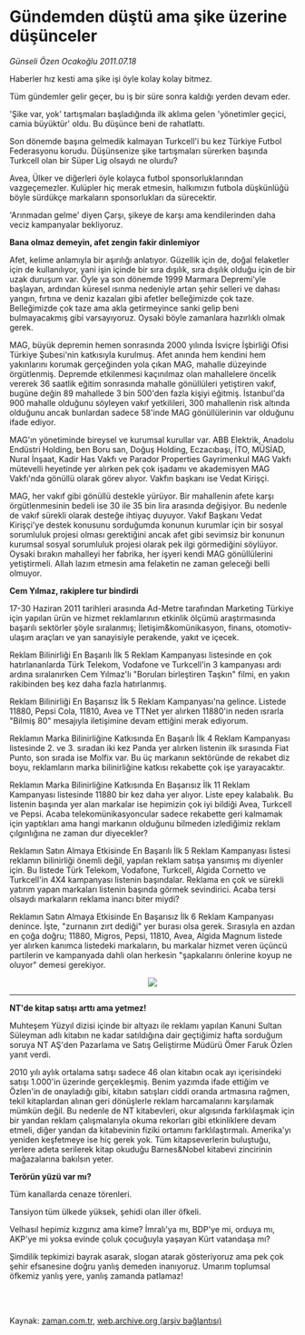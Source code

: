 # Gündemden düştü ama şike üzerine düşünceler

*Günseli Özen Ocakoğlu 2011.07.18*

<td class="columnist-detail">
<p>Haberler hız kesti ama şike işi öyle kolay kolay bitmez.</p>
<p>
<div id="haberMetinDiv">
<p>Tüm gündemler gelir geçer, bu iş bir süre sonra kaldığı yerden devam eder.
<p>'Şike var, yok' tartışmaları başladığında ilk aklıma gelen 'yönetimler geçici, camia büyüktür' oldu. Bu düşünce beni de rahatlattı.
<p>Son dönemde başına gelmedik kalmayan Turkcell'i bu kez Türkiye Futbol Federasyonu korudu. Düşünsenize şike tartışmaları sürerken başında Turkcell olan bir Süper Lig olsaydı ne olurdu?
<p>Avea, Ülker ve diğerleri öyle kolayca futbol sponsorluklarından vazgeçemezler. Kulüpler hiç merak etmesin, halkımızın futbola düşkünlüğü böyle sürdükçe markaların sponsorlukları da sürecektir.
<p> 'Arınmadan gelme' diyen Çarşı, şikeye de karşı ama kendilerinden daha veciz kampanyalar bekliyoruz.
<p><b>Bana olmaz demeyin, afet zengin fakir dinlemiyor</b>
<p>Afet, kelime anlamıyla bir aşırılığı anlatıyor. Güzellik için de, doğal felaketler için de kullanılıyor, yani işin içinde bir sıra dışılık, sıra dışılık olduğu için de bir uzak duruşum var. Öyle ya son dönemde 1999 Marmara Depremi'yle başlayan, ardından küresel ısınma nedeniyle artan şehir selleri ve dahası yangın, fırtına ve deniz kazaları gibi afetler belleğimizde çok taze. Belleğimizde çok taze ama akla getirmeyince sanki gelip beni bulmayacakmış gibi varsayıyoruz. Oysaki böyle zamanlara hazırlıklı olmak gerek.
<p>MAG, büyük depremin hemen sonrasında 2000 yılında İsviçre İşbirliği Ofisi Türkiye Şubesi'nin katkısıyla kurulmuş. Afet anında hem kendini hem yakınlarını korumak gerçeğinden yola çıkan MAG, mahalle düzeyinde örgütlenmiş. Depremde etkilenmesi kaçınılmaz olan mahallelere öncelik vererek 36 saatlik eğitim sonrasında mahalle gönüllüleri yetiştiren vakıf, bugüne değin 89 mahallede 3 bin 500'den fazla kişiyi eğitmiş. İstanbul'da 900 mahalle olduğunu söyleyen vakıf yetkilileri, 300 mahallenin risk altında olduğunu ancak bunlardan sadece 58'inde MAG gönüllülerinin var olduğunu ifade ediyor.
<p>MAG'ın yönetiminde bireysel ve kurumsal kurullar var. ABB Elektrik, Anadolu Endüstri Holding, ben Boru san, Doğuş Holding, Eczacıbaşı, İTO, MÜSİAD, Nural İnşaat, Kadir Has Vakfı ve Parador Properties Gayrimenkul MAG Vakfı mütevelli heyetinde yer alırken pek çok işadamı ve akademisyen MAG Vakfı'nda gönüllü olarak görev alıyor. Vakfın başkanı ise Vedat Kirişçi.
<p>MAG, her vakıf gibi gönüllü destekle yürüyor. Bir mahallenin afete karşı örgütlenmesinin bedeli ise 30 ile 35 bin lira arasında değişiyor. Bu nedenle de vakıf sürekli olarak desteğe ihtiyaç duyuyor. Vakıf Başkanı Vedat Kirişçi'ye destek konusunu sorduğumda konunun kurumlar için bir sosyal sorumluluk projesi olması gerektiğini ancak afet gibi sevimsiz bir konunun kurumsal sosyal sorumluluk projesi olarak pek ilgi görmediğini söylüyor. Oysaki bırakın mahalleyi her fabrika, her işyeri kendi MAG gönüllülerini yetiştirmeli. Allah lazım etmesin ama felaketin ne zaman geleceği belli olmuyor.
<p>
<p><b>Cem Yılmaz, rakiplere tur bindirdi</b>
<p>17-30 Haziran 2011 tarihleri arasında Ad-Metre tarafından Marketing Türkiye için yapılan ürün ve hizmet reklamlarının etkinlik ölçümü araştırmasında başarılı sektörler şöyle sıralanmış; İletişim&amp;komünikasyon, finans, otomotiv-ulaşım araçları ve yan sanayisiyle perakende, yakıt ve içecek.
<p>Reklam Bilinirliği En Başarılı İlk 5 Reklam Kampanyası listesinde en çok hatırlananlarda Türk Telekom, Vodafone ve Turkcell'in 3 kampanyası ardı ardına sıralanırken Cem Yılmaz'lı "Boruları birleştiren Taşkın" filmi, en yakın rakibinden beş kez daha fazla hatırlanmış.
<p>Reklam Bilinirliği En Başarısız İlk 5 Reklam Kampanyası'na gelince. Listede 11880, Pepsi Cola, 11810, Avea ve TTNet yer alırken 11880'in neden ısrarla "Bilmiş 80" mesajıyla iletişimine devam ettiğini merak ediyorum.
<p>Reklamın Marka Bilinirliğine Katkısında En Başarılı İlk 4 Reklam Kampanyası listesinde 2. ve 3. sıradan iki kez Panda yer alırken listenin ilk sırasında Fiat Punto, son sırada ise Molfix var. Bu üç markanın sektöründe de rekabet diz boyu, reklamların marka bilinirliğine katkısı rekabette çok işe yarayacaktır.
<p>Reklamın Marka Bilinirliğine Katkısında En Başarısız İlk 11 Reklam Kampanyası listesinde 11880 bir kez daha yer alıyor. Liste epey kalabalık. Bu listenin başında yer alan markalar ise hepimizin çok iyi bildiği Avea, Turkcell ve Pepsi. Acaba telekomünikasyoncular sadece rekabette geri kalmamak için yaptıkları ama hangi markanın olduğunu bilmeden izlediğimiz reklam çılgınlığına ne zaman dur diyecekler?
<p>Reklamın Satın Almaya Etkisinde En Başarılı İlk 5 Reklam Kampanyası listesi reklamın bilinirliği önemli değil, yapılan reklam satışa yansımış mı diyenler için. Bu listede Türk Telekom, Vodafone, Turkcell, Algida Cornetto ve Turkcell'in 4X4 kampanyası listenin başındalar. Reklama en çok ve sürekli yatırım yapan markaları listenin başında görmek sevindirici. Acaba tersi olsaydı markaların reklama inancı biter miydi?
<p>Reklamın Satın Almaya Etkisinde En Başarısız İlk 6 Reklam Kampanyası denince. İşte, "zurnanın zırt dediği" yer burası olsa gerek. Sırasıyla en azdan en çoğa doğru; 11880, Migros, Pepsi, 11810, Avea, Algida Magnum listede yer alırken kanımca listedeki markaların, bu markalar hizmet veren üçüncü partilerin ve kampanyada dahli olan herkesin "şapkalarını önlerine koyup ne oluyor" demesi gerekiyor. 
<br/>
<p><p align="center">
<a href="http://web.archive.org/web/20110719122800/http://medya.zaman.com.tr/2011/07/18/gunseli-tablo-b.png" target="_blank">
<img border="0" src="http://web.archive.org/web/20110719122800im_/http://medya.zaman.com.tr/2011/07/18/gunseli-tablo-k.png"/></a>
<hr/>
<p><b>NT'de kitap satışı arttı ama yetmez!</b>
<p>Muhteşem Yüzyıl dizisi içinde bir altyazı ile reklamı yapılan Kanuni Sultan Süleyman adlı kitabın ne kadar satıldığına dair geçtiğimiz hafta sorduğum soruya NT AŞ'den Pazarlama ve Satış Geliştirme Müdürü Ömer Faruk Özlen yanıt verdi.
<p>2010 yılı aylık ortalama satışı sadece 46 olan kitabın ocak ayı içerisindeki satışı 1.000'in üzerinde gerçekleşmiş. Benim yazımda ifade ettiğim ve Özlen'in de onayladığı gibi, kitabın satışları ciddi oranda artmasına rağmen, tekil kitaplardan alınan geri dönüşlerle reklam harcamalarını karşılamak mümkün değil. Bu nedenle de NT kitabevleri, okur algısında farklılaşmak için bir yandan reklam çalışmalarıyla okuma rekorları gibi etkinliklere devam etmeli, diğer yandan da kitabevinin fiziki ortamını farklılaştırmalı. Amerika'yı yeniden keşfetmeye ise hiç gerek yok. Tüm kitapseverlerin buluştuğu, yerlere adeta serilerek kitap okuduğu Barnes&amp;Nobel kitabevi zincirinin mağazalarına bakılsın yeter.
<p><b>Terörün yüzü var mı?</b>
<p>Tüm kanallarda cenaze törenleri. 
<p>Tansiyon tüm ülkede yüksek, şehidi olan iller öfkeli.
<p>Velhasıl hepimiz kızgınız ama kime? İmralı'ya mı, BDP'ye mi, orduya mı, AKP'ye mi yoksa evinde çoluk çocuğuyla yaşayan Kürt vatandaşa mı? 
<p>Şimdilik tepkimizi bayrak asarak, slogan atarak gösteriyoruz ama pek çok şehir efsanesine doğru yanlış demeden inanıyoruz. Umarım toplumsal öfkemiz yanlış yere, yanlış zamanda patlamaz!
<p>
</p></p></p></p></p></p></p></p></p></p></p></p></p></p></p></p></p></p></p></p></p></p></p></p></p></p></p></p></p></p></div>
</p>


<p><br>
		 </br></p></td>

Kaynak: [zaman.com.tr](http://zaman.com.tr/yazar.do?yazino=1159431), [web.archive.org (arşiv bağlantısı)](http://web.archive.org/web/20110719122800/http://www.zaman.com.tr:80/yazar.do?yazino=1159431)
